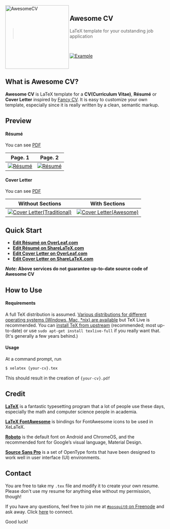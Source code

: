 <img alt="AwesomeCV" width="200px" height="200px" align="left" src="https://github.com/posquit0/Awesome-CV/raw/master/icon.png" />

## **Awesome CV**
> LaTeX template for your outstanding job application

<br />

[![Example](https://img.shields.io/badge/example-pdf-green.svg)](https://raw.githubusercontent.com/posquit0/Awesome-CV/master/examples/resume.pdf)

<br />

## <a name="what-is-awesomecv"></a>What is Awesome CV?

**Awesome CV** is LaTeX template for a **CV(Curriculum Vitae)**, **Résumé** or **Cover Letter** inspired by [Fancy CV](https://www.sharelatex.com/templates/cv-or-resume/fancy-cv). It is easy to customize your own template, especially since it is really written by a clean, semantic markup.


## <a name="preview"></a>Preview

#### Résumé

You can see [PDF](https://raw.githubusercontent.com/posquit0/Awesome-CV/master/examples/resume.pdf)

| Page. 1 | Page. 2 |
|:---:|:---:|
| [![Résumé](https://raw.githubusercontent.com/posquit0/Awesome-CV/master/examples/resume-0.png)](https://raw.githubusercontent.com/posquit0/Awesome-CV/master/examples/resume.pdf)  | [![Résumé](https://raw.githubusercontent.com/posquit0/Awesome-CV/master/examples/resume-1.png)](https://raw.githubusercontent.com/posquit0/Awesome-CV/master/examples/resume.pdf) |

#### Cover Letter

You can see [PDF](https://raw.githubusercontent.com/posquit0/Awesome-CV/master/examples/coverletter.pdf)

| Without Sections | With Sections |
|:---:|:---:|
| [![Cover Letter(Traditional)](https://raw.githubusercontent.com/posquit0/Awesome-CV/master/examples/coverletter-0.png)](https://raw.githubusercontent.com/posquit0/Awesome-CV/master/examples/coverletter.pdf)  | [![Cover Letter(Awesome)](https://raw.githubusercontent.com/posquit0/Awesome-CV/master/examples/coverletter-1.png)](https://raw.githubusercontent.com/posquit0/Awesome-CV/master/examples/coverletter.pdf) |


## <a name="quick-start">Quick Start

* [**Edit Résumé on OverLeaf.com**](https://www.overleaf.com/latex/templates/awesome-cv/tvmzpvdjfqxp)
* [**Edit Résumé on ShareLaTeX.com**](https://www.sharelatex.com/templates/cv-or-resume/awesome-cv)
* [**Edit Cover Letter on OverLeaf.com**](https://www.overleaf.com/latex/templates/awesome-cv-cover-letter/pfzzjspkthbk)
* [**Edit Cover Letter on ShareLaTeX.com**](https://www.sharelatex.com/templates/cover-letters/awesome-cv-cover-letter)

**_Note:_ Above services do not guarantee up-to-date source code of Awesome CV**


## <a name="how-to-use">How to Use

#### Requirements

A full TeX distribution is assumed.  [Various distributions for different operating systems (Windows, Mac, \*nix) are available](http://tex.stackexchange.com/q/55437) but TeX Live is recommended.
You can [install TeX from upstream](http://tex.stackexchange.com/q/1092) (recommended; most up-to-date) or use `sudo apt-get install texlive-full` if you really want that.  (It's generally a few years behind.)

#### Usage

At a command prompt, run

```bash
$ xelatex {your-cv}.tex
```

This should result in the creation of ``{your-cv}.pdf``


## <a name="credit">Credit

[**LaTeX**](http://www.latex-project.org) is a fantastic typesetting program that a lot of people use these days, especially the math and computer science people in academia.

[**LaTeX FontAwesome**](https://github.com/furl/latex-fontawesome) is bindings for FontAwesome icons to be used in XeLaTeX.

[**Roboto**](https://github.com/google/roboto) is the default font on Android and ChromeOS, and the recommended font for Google’s visual language, Material Design.

[**Source Sans Pro**](https://github.com/adobe-fonts/source-sans-pro) is a set of OpenType fonts that have been designed to work well in user interface (UI) environments.


## <a name="contact">Contact

You are free to take my `.tex` file and modify it to create your own resume. Please don't use my resume for anything else without my permission, though!

If you have any questions, feel free to join me at [`#posquit0` on Freenode](irc://irc.freenode.net/posquit0) and ask away. Click [here](https://kiwiirc.com/client/irc.freenode.net/posquit0) to connect.

Good luck!

